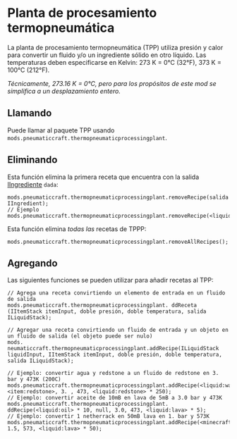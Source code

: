 # Planta de procesamiento termopneumática

La planta de procesamiento termopneumática (TPP) utiliza presión y calor para convertir un fluido y/o un ingrediente sólido en otro líquido. Las temperaturas deben especificarse en Kelvin: 273 K = 0°C (32°F), 373 K = 100°C (212°F).

*Técnicamente, 273.16 K = 0°C, pero para los propósitos de este mod se simplifica a un desplazamiento entero.*

## Llamando

Puede llamar al paquete TPP usando `mods.pneumaticcraft.thermopneumaticprocessingplant`.

## Eliminando

Esta función elimina la primera receta que encuentra con la salida [IIngrediente](/Vanilla/Variable_Types/IIngredient/) `dada`:

```zenscript
mods.pneumaticcraft.thermopneumaticprocessingplant.removeRecipe(salida IIngredient);
// Ejemplo
mods.pneumaticcraft.thermopneumaticprocessingplant.removeRecipe(<liquid:lpg>);
```

Esta función elimina *todas las* recetas de TPPP:

```zenscript
mods.pneumaticcraft.thermopneumaticprocessingplant.removeAllRecipes();
```

## Agregando

Las siguientes funciones se pueden utilizar para añadir recetas al TPP:

```zenscript
// Agrega una receta convirtiendo un elemento de entrada en un fluido de salida
mods.pneumaticcraft.thermopneumaticprocessingplant. ddReceta (IItemStack itemInput, doble presión, doble temperatura, salida ILiquidStack);

// Agregar una receta convirtiendo un fluido de entrada y un objeto en un fluido de salida (el objeto puede ser nulo)
mods. neumaticcraft.thermopneumaticprocessingplant.addRecipe(ILiquidStack liquidInput, IItemStack itemInput, doble presión, doble temperatura, salida ILiquidStack);

// Ejemplo: convertir agua y redstone a un fluido de redstone en 3. bar y 473K (200C)
mods.pneumaticcraft.thermopneumaticprocessingplant.addRecipe(<liquid:water>, <item:redstone>, 3. , 473, <liquid:redstone> * 250);
// Ejemplo: convertir aceite de 10mB en lava de 5mB a 3.0 bar y 473K
mods.pneumaticcraft.thermopneumaticprocessingplant. ddRecipe(<liquid:oil> * 10, null, 3.0, 473, <liquid:lava> * 5);
// Ejemplo: convertir 1 netherrack en 50mB lava en 1. bar y 573K
mods.pneumaticcraft.thermopneumaticprocessingplant.addRecipe(<minecraft:netherrack>, 1.5, 573, <liquid:lava> * 50);
```